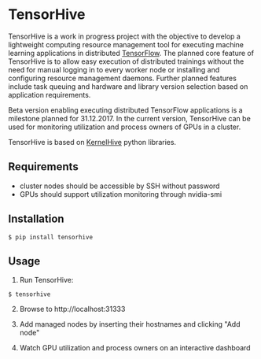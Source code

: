 # TensorHive

TensorHive is a work in progress project with the objective to develop
a lightweight computing resource management tool for executing
machine learning applications in distributed
[TensorFlow](https://github.com/tensorflow/tensorflow).
The planned core feature of TensorHive is to allow easy execution of
distributed trainings without the need for manual logging in to every
worker node or installing and configuring resource management daemons.
Further planned features include task queuing and hardware and library
version selection based on application requirements.

Beta version enabling executing distributed TensorFlow applications is a milestone planned for 31.12.2017.
In the current version, TensorHive can be used for monitoring utilization and process owners of GPUs in a cluster.

TensorHive is based on [KernelHive](https://github.com/roscisz/KernelHive) python libraries.

## Requirements

* cluster nodes should be accessible by SSH without password
* GPUs should support utilization monitoring through nvidia-smi

## Installation

```shell
$ pip install tensorhive
```

## Usage

1. Run TensorHive:
```shell
$ tensorhive
```

2. Browse to http://localhost:31333

3. Add managed nodes by inserting their hostnames and clicking "Add node"

4. Watch GPU utilization and process owners on an interactive dashboard

